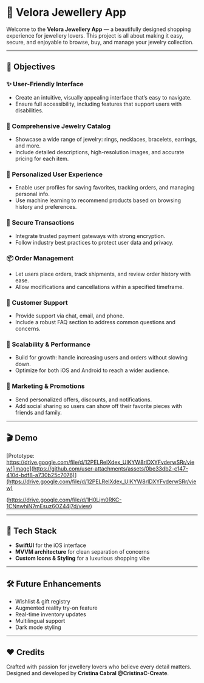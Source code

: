 # 💎 Velora Jewellery App

Welcome to the **Velora Jewellery App** — a beautifully designed shopping experience for jewellery lovers. This project is all about making it easy, secure, 
and enjoyable to browse, buy, and manage your jewelry collection.

---

## 🎯 Objectives

### ✨ User-Friendly Interface
- Create an intuitive, visually appealing interface that’s easy to navigate.  
- Ensure full accessibility, including features that support users with disabilities.

### 💍 Comprehensive Jewelry Catalog
- Showcase a wide range of jewelry: rings, necklaces, bracelets, earrings, and more.  
- Include detailed descriptions, high-resolution images, and accurate pricing for each item.

### 🎁 Personalized User Experience
- Enable user profiles for saving favorites, tracking orders, and managing personal info.  
- Use machine learning to recommend products based on browsing history and preferences.

### 🔐 Secure Transactions
- Integrate trusted payment gateways with strong encryption.  
- Follow industry best practices to protect user data and privacy.

### 📦 Order Management
- Let users place orders, track shipments, and review order history with ease.  
- Allow modifications and cancellations within a specified timeframe.

### 🤝 Customer Support
- Provide support via chat, email, and phone.  
- Include a robust FAQ section to address common questions and concerns.

### 🚀 Scalability & Performance
- Build for growth: handle increasing users and orders without slowing down.  
- Optimize for both iOS and Android to reach a wider audience.

### 📢 Marketing & Promotions
- Send personalized offers, discounts, and notifications.  
- Add social sharing so users can show off their favorite pieces with friends and family.

---

## 🎬 Demo

[Prototype: https://drive.google.com/file/d/12PELReIXdex_UIKYW8rlDXYFvderwSRr/view![image](https://github.com/user-attachments/assets/0be33db2-c147-410d-bdf8-a730b25c7076)](https://drive.google.com/file/d/12PELReIXdex_UIKYW8rlDXYFvderwSRr/view)

(https://drive.google.com/file/d/1H0Ljm0RKC-1CNnwhiN7mEsuz6OZ44j7d/view)


---

## 📱 Tech Stack

- **SwiftUI** for the iOS interface  
- **MVVM architecture** for clean separation of concerns  
- **Custom Icons & Styling** for a luxurious shopping vibe

---

## 🛠 Future Enhancements

- Wishlist & gift registry  
- Augmented reality try-on feature  
- Real-time inventory updates  
- Multilingual support  
- Dark mode styling

---

## ❤️ Credits

Crafted with passion for jewellery lovers who believe every detail matters.  
Designed and developed by **Cristina Cabral @CristinaC-Create**.
